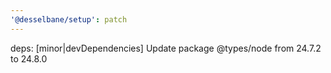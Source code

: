 ```yaml
---
'@desselbane/setup': patch
---
```


deps: [minor|devDependencies] Update package @types/node from 24.7.2 to 24.8.0

